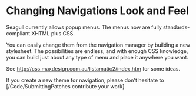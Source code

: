 <!-- Name: Howto/Navigation/LookAndFeel -->
<!-- Version: 2 -->
<!-- Last-Modified: 2005/11/10 20:12:36 -->
<!-- Author: werner -->
# Changing Navigations Look and Feel

Seagull currently allows popup menus. The menus now are fully standards-compliant XHTML plus CSS. 

You can easily change them from the navigation manager by building a new stylesheet. The possibilities are endless, and with enough CSS knowledge, you can build just about any type of menu and place it anywhere you want.

See http://css.maxdesign.com.au/listamatic2/index.htm for some ideas.

If you create a new theme for navigation, please don't hesitate to [/Code/SubmittingPatches contribute your work].